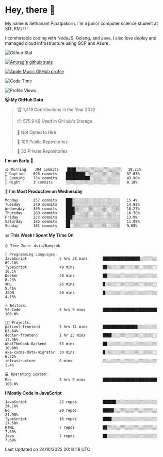 # Hey, there 🙌
My name is Sethanant Pipatpakorn. I'm a junior computer science student at SIT, KMUTT.

I comfortable coding with NodeJS, Golang, and Java. I also love deploy and managed cloud infrastructure using GCP and Azure.

![Github Stat](https://github-profile-summary-cards.vercel.app/api/cards/profile-details?username=thetkpark&theme=dracula)

[![Anurag's github stats](https://github-readme-stats.vercel.app/api?username=thetkpark&count_private=true&show_icons=true&theme=tokyonight)](https://github.com/anuraghazra/github-readme-stats)

[![Apple Music GitHub profile](https://apple-music-github-profile.rayriffy.com/theme/light.svg?uid=000347.6120fcbefcb74cd59d65c108cc315787.1333)](https://github.com/rayriffy/apple-music-github-profile)

<!--START_SECTION:waka-->
![Code Time](http://img.shields.io/badge/Code%20Time-861%20hrs%2056%20mins-blue)

![Profile Views](http://img.shields.io/badge/Profile%20Views-0-blue)

**🐱 My GitHub Data** 

> 🏆 1,419 Contributions in the Year 2022
 > 
> 📦 575.9 kB Used in GitHub's Storage 
 > 
> 🚫 Not Opted to Hire
 > 
> 📜 106 Public Repositories 
 > 
> 🔑 32 Private Repositories  
 > 
**I'm an Early 🐤** 

```text
🌞 Morning    304 commits    ████░░░░░░░░░░░░░░░░░░░░░   18.21% 
🌆 Daytime    628 commits    █████████░░░░░░░░░░░░░░░░   37.63% 
🌃 Evening    734 commits    ███████████░░░░░░░░░░░░░░   43.98% 
🌙 Night      3 commits      ░░░░░░░░░░░░░░░░░░░░░░░░░   0.18%

```
📅 **I'm Most Productive on Wednesday** 

```text
Monday       257 commits    ███░░░░░░░░░░░░░░░░░░░░░░   15.4% 
Tuesday      249 commits    ███░░░░░░░░░░░░░░░░░░░░░░   14.92% 
Wednesday    305 commits    ████░░░░░░░░░░░░░░░░░░░░░   18.27% 
Thursday     280 commits    ████░░░░░░░░░░░░░░░░░░░░░   16.78% 
Friday       232 commits    ███░░░░░░░░░░░░░░░░░░░░░░   13.9% 
Saturday     185 commits    ██░░░░░░░░░░░░░░░░░░░░░░░   11.08% 
Sunday       161 commits    ██░░░░░░░░░░░░░░░░░░░░░░░   9.65%

```


📊 **This Week I Spent My Time On** 

```text
⌚︎ Time Zone: Asia/Bangkok

💬 Programming Languages: 
JavaScript               5 hrs 38 mins       █████████████████░░░░░░░░   69.18% 
TypeScript               49 mins             ██░░░░░░░░░░░░░░░░░░░░░░░   10.1% 
Docker                   40 mins             ██░░░░░░░░░░░░░░░░░░░░░░░   8.23% 
XML                      26 mins             █░░░░░░░░░░░░░░░░░░░░░░░░   5.45% 
JSON                     20 mins             █░░░░░░░░░░░░░░░░░░░░░░░░   4.15%

🔥 Editors: 
VS Code                  8 hrs 9 mins        █████████████████████████   100.0%

🐱‍💻 Projects: 
patient-frontend         5 hrs 11 mins       ████████████████░░░░░░░░░   63.64% 
doctor-frontend          1 hr 25 mins        ████░░░░░░░░░░░░░░░░░░░░░   17.46% 
WhatTheCook-Backend      53 mins             ██░░░░░░░░░░░░░░░░░░░░░░░   10.89% 
aka-cscms-data-migrator  30 mins             █░░░░░░░░░░░░░░░░░░░░░░░░   6.32% 
infrastructure           6 mins              ░░░░░░░░░░░░░░░░░░░░░░░░░   1.4%

💻 Operating System: 
Mac                      8 hrs 9 mins        █████████████████████████   100.0%

```

**I Mostly Code in JavaScript** 

```text
JavaScript               22 repos            ██████░░░░░░░░░░░░░░░░░░░   24.18% 
Go                       20 repos            █████░░░░░░░░░░░░░░░░░░░░   21.98% 
TypeScript               16 repos            ████░░░░░░░░░░░░░░░░░░░░░   17.58% 
HTML                     7 repos             ██░░░░░░░░░░░░░░░░░░░░░░░   7.69% 
Java                     7 repos             ██░░░░░░░░░░░░░░░░░░░░░░░   7.69%

```



 Last Updated on 24/10/2022 20:14:18 UTC
<!--END_SECTION:waka-->
